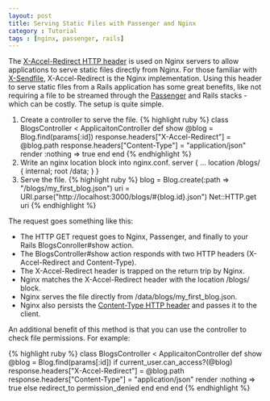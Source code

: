 ```yaml
---
layout: post
title: Serving Static Files with Passenger and Nginx
category : Tutorial
tags : [nginx, passenger, rails]
---
```


The [X-Accel-Redirect HTTP header][x-accel] is used on Nginx servers to allow
applications to serve static files directly from Nginx.  For those familiar with
[X-Sendfile](http://john.guen.in/rdoc/x_send_file/), X-Accel-Redirect is the
Nginx implementation. Using this header to serve static files from a Rails
application has some great benefits, like not requiring a file to be streamed
through the [Passenger](http://www.modrails.com) and Rails stacks - which can be
costly.  The setup is quite simple.

[x-accel]: http://wiki.nginx.org/NginxXSendfile

<ol>
  <li>
Create a controller to serve the file.
{% highlight ruby %}
class BlogsController < ApplicaitonController
  def show
    @blog = Blog.find(params[:id])
    response.headers["X-Accel-Redirect"] = @blog.path
    response.headers["Content-Type"] = "application/json"
    render :nothing => true
  end
end
{% endhighlight %}
  </li>
  <li>
Write an nginx location block into nginx.conf.
        server {
          ...
          location /blogs/ {
            internal;
            root /data;
          }
        }
  </li>
  <li>
Serve the file.
{% highlight ruby %}
blog = Blog.create(:path => "/blogs/my_first_blog.json")
uri = URI.parse("http://localhost:3000/blogs/#{blog.id}.json")
Net::HTTP.get uri
{% endhighlight %}
  </li>
</ol>

The request goes something like this:

  * The HTTP GET request goes to Nginx, Passenger, and finally to your Rails
    BlogsConroller#show action.
  * The BlogsController#show action responds with two HTTP headers
    (X-Accel-Redirect and Content-Type).
  * The X-Accel-Redirect header is trapped on the return trip by Nginx.
  * Nginx matches the X-Accel-Redirect header with the location /blogs/ block.
  * Nginx serves the file directly from /data/blogs/my_first_blog.json.
  * Nginx also persists the [Content-Type HTTP header][content-type] and passes
    it to the client.

[content-type]: http://www.w3.org/Protocols/rfc2616/rfc2616-sec14.html#sec14.17

An additional benefit of this method is that you can use the controller to check
file permissions.  For example:

{% highlight ruby %}
class BlogsController < ApplicaitonController
  def show
    @blog = Blog.find(params[:id])
    if current_user.can_access?(@blog)
      response.headers["X-Accel-Redirect"] = @blog.path
      response.headers["Content-Type"] = "application/json"
      render :nothing => true
    else
      redirect_to permission_denied
    end
  end
end
{% endhighlight %}
